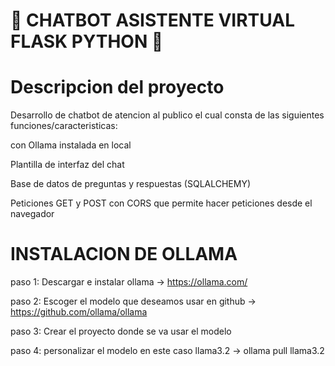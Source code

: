 # 🤖 CHATBOT ASISTENTE VIRTUAL FLASK PYTHON 💬

# Descripcion del proyecto

Desarrollo de chatbot de atencion al publico el cual consta de las siguientes funciones/caracteristicas:

con Ollama instalada en local

Plantilla de interfaz del chat

Base de datos de preguntas y respuestas (SQLALCHEMY)

Peticiones GET y POST con CORS que permite hacer peticiones desde el navegador



# INSTALACION DE OLLAMA

paso 1: Descargar e instalar ollama -> https://ollama.com/

paso 2: Escoger el modelo que deseamos usar en github -> https://github.com/ollama/ollama

paso 3: Crear el proyecto donde se va usar el modelo

paso 4: personalizar el modelo en este caso llama3.2 -> ollama pull llama3.2

